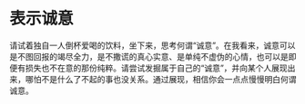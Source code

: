 # 表示诚意

请试着独自一人倒杯爱喝的饮料，坐下来，思考何谓“诚意”。在我看来，诚意可以是不图回报的竭尽全力，是不撒谎的真心实意、是单纯不虚伪的心情，也可以是即便有损失也不在意的那份纯粹。请尝试发掘属于自己的“诚意”，并向某个人展现出来，哪怕不是什么了不起的事也没关系。通过展现，相信你会一点点慢慢明白何谓诚意。
